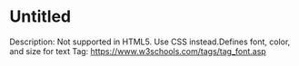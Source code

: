 # Untitled

Description: Not supported in HTML5. Use CSS instead.Defines font, color, and size for text
Tag: https://www.w3schools.com/tags/tag_font.asp